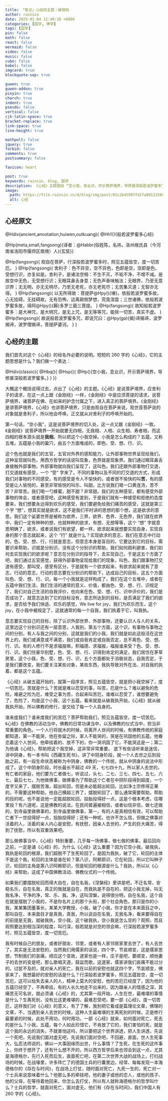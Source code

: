 ```yaml
---
title: 「笔记」心经的主题：破我执
author: rainsin
date: 2025-01-04 12:40:10 +0800
categories: [国学, 佛学]
tags: [国学]
pin: false
math: false
react: false
mermaid: false
video: false
music: false
cube: false
babel: false
imgcard: true
blockquote-sep: true

guwen: true
guwen-addon: true
pinyin: true
charch: true
indent: true
pseudo: false
vertical: false
cjk-latin-space: true
bracket-replace: true
link-space: true
line-height: true

mathpolt: false
jquery: true
forbid: false
comments: true
postsummary: false

favicon: heart

post: true
keywords: rainsin, blog, 国学
description: 《心经》主题围绕 “空小我，息业识，开示菩萨境界，导修甚深般若波罗蜜多” 展开，借由观自在菩萨讲菩萨境界。小我由五蕴构成，五蕴涵盖感知、感受、欲求、意志、分别等方面，人们因执着五蕴形成我执。《心经》从破五蕴、我执切入，意在度苦厄，在佛教诸多活动、仪式中作用重大，能助人超脱轮回、抚慰心灵，于面对生死之事时可给人精神安慰。
image:
  path: https://file.rainsin.cn/d/blog/img/post/01c2b45997fd2fa801215603b19339.webp
  alt: 心经
---
```


<style>
.heti--outkuang{
    border: 1px solid;
    padding: 1em;
}
</style>

## 心经原文

<div class="heti-box">
@Hdiv(ancient,annotation,huiwen,outkuang){
@Hh1(){般若波罗蜜多心经}

@Hp(meta,small,fangsong){译者：@Habbr(俗姓陈，名祎，洛州缑氏县（今河南省洛阳市偃师区南境）人){玄奘}}

@Hp(fangsong){
观自在菩萨，行深般若波罗蜜多时，照见五蕴皆空，度一切苦厄。
}
@Hp(fangsong){
舍利子：色不异空，空不异色，色即是空，空即是色，受想行识，亦复如是。舍利子，是诸法空相：不生不灭，不垢不净，不增不减。是故空中无色，无受想行识；无眼耳鼻舌身意；无色声香味触法；无眼界，乃至无意识界；无无明，亦无无明尽，乃至无老死，亦无老死尽；无苦集灭道；无智亦无得。
}
@Hp(fangsong){
以无所得故：菩提萨@Hpy(){埵}，依般若波罗蜜多故，心无挂碍，无挂碍故，无有恐怖，远离颠倒梦想，究竟涅盘；三世诸佛，依般若波罗蜜多故，得阿@Hpy(){耨}多罗三藐三菩提。
}
@Hp(fangsong){
故知般若波罗蜜多：是大神咒，是大明咒，是无上咒，是无等等咒，能除一切苦，真实不虚。
}
@Hp(fangsong){
故说般若波罗蜜多咒，即说咒曰：@Hpy(ga){揭}谛揭谛，波罗揭谛，波罗僧揭谛，菩提萨婆诃。
}
}
</div>

## 心经的主题

我们首先对这个《心经》的经名作必要的说明。短短的 260 字的《心经》，它的主题思想是什么？我们做一个表达：

<div class="heti-box">
@Hdiv(classic){
@Hbq(){
@Hsp(){
@Hp(){空小我，息业识，开示菩萨境界，导修甚深般若波罗蜜多。}
}
}}
</div>

大概这个概括说得过去，点出了《心经》的主题。《心经》是说菩萨境界，应舍利子的请求，在这一点上跟《金刚经》一样，《金刚经》中是应须菩提的请求，说菩萨境界，诸菩萨在佛、在如来的护念付属之下，进入真正的菩萨境界。《金刚经》是讲菩萨境界，《心经》也讲菩萨境界，只是由观自在菩萨来说，观世音菩萨说的对象就是舍利子，所以他会呼唤，正文就从对舍利子的呼唤开始的。

第一句话，“空小我”，这是说菩萨境界的切入处，这一点又跟《金刚经》一致。《金刚经》说菩萨境界一开始就要无四相，无我相、人相、众生相、寿者相，而这四相的根本源头就是**我相**，所以把这个小我空掉。小我是怎么构成的？五蕴，又称五堆，五蕴是小我的巢穴，由五个方面堆成的，即色、受、想、行、识。

这个色也就是我们的五官，五官对外界的感知能力，让外部事物世界呈现给我们，这种呈现就叫色，用西方哲学的话说叫现象，色界就是现象界。我们通过眼耳鼻舌身接触外部事物，外部事物就向我们呈现了，这叫色。我们还跟外部事物打交道，打交道就有感受，一个 “受” 字来了，不同的事物以及不同的打交道的方式，形成我们对事物的不同感受，有的感受是令人不愉快的，或者很不愉快的叫**苦**，有的感受是让人愉悦的，甚至非常愉悦的叫乐、叫甜。比方说我们喝一口黄连汤，苦不苦？非常苦。我们喝一勺蜂蜜，甜不甜？非常甜。我们的五种感官，都有感受外部事物的体会，或者感受吧，这种感受有差别，于是我们就有一种接受和拒绝的态度要来，我们想要永远得到欢乐的感受，我们要避免给我们痛苦的感受，这就是第三个字 “想”，想其实就是欲求，这不是我们平时讲的思想的那个想，这是欲求的意思。我们这个娑婆世界是被称为欲界，三界，欲界、色界、无色界，我们就在欲界中，我们一定有种种的想，也就种种的欲求，有想、无想等等，这个 “想” 字就意思明确了，欲求，或者说我们有欲望，都一样，欲求起来就想要实现自身，实现自身的那个意志就起来，这个 “行” 就是什么？实现欲求的意志，我们在意志中行动的，色、受、想、行，行就是意志，但意志本身是盲目的，它要达到它的目标，需要识来帮助，识就是分别识，没有这个分别识的帮助，我们如何趋利避害，我们如何去实现我们的欲求呢？意志在分别识的指导下，去实现自己，于是这五个方面了吧，我们通过五官感觉，获得外部事物呈现给我们的现象，叫色，我们跟事物打交道有感受，那叫受，感受有区分，于是就有一个欲求起来，有欲求起来就有了意志，行动的意志，行动的意志要在分别识的帮助下，达成自己的目标，这五个方面叫色、受、想、行、识。每一个小我就是这样构成了，我们在这个五堆中，或者在五蕴中我们生活，我们生活的通常的意义、价值，都由色、受、想、行、识规定了，我们对自己生活的自我评价，也向来在色、受、想、行、识中评价的，我们是否成功了，就意志达到了它的目标没有，意志所达到的目标，是否满足了我们的欲求，是否给予我们快适、欢乐的感觉，We live for joy，我们为欢乐而生，这个 joy，在小我中被规定了，这就通常的每一个自我，我们执着于它，叫我执。

意志要实现自己的目标，除了认识外部世界、外部事物，还要认识人与人的关系，这里边这个分别识还有一层意思，人我别，第五个方面，这个识，有事物与事物之间的分别，有人与我之间的分别，这就是我们的小我，我们就是如此这般活在这世界上的，我们或满意或不满意，我们或自我肯定或自我否定，总不离色、受、想、行、识。有的人修行不是求福报嘛，积福德、求福报，福报谁来受？色、受、想、行、识。我们住豪华别墅，色、受、想、行、识得到肯定的满足，我们居住在茅草房里，这个小我，色、受、想、行、识，五个方面都处于消极状态，自我否定，于是我们要改变，我们要关注某些对象，某些东西，我执导致对外在法、对自我的执着，都是这个五蕴。

《心经》从破五蕴开始的，就第一段序言，照见五蕴皆空，就是把小我空掉了，度一切苦厄。苦就是什么？苦就是难以忍受的事，叫苦，厄是什么？难以避免的危险，难避之险为厄，难受之事为苦，合起来叫苦厄，谁难以忍受了，谁想要避免了，危险了，均是这个小我、这个五蕴，看来就是从破我执开始，《心经》就从破我执开始，所以佛教的修行，是交给了每一个人自身的。

谁来度我们？谁来度我们的苦厄？菩萨帮助我们，照见五蕴皆空，度一切苦厄。《心经》在佛教的活动当中，佛教的日常功课当中，以及佛教的仪式当中，担当非常重要的角色。一个人行将就木的时候，将离开人世间的时候，有佛教传统的家庭都知道，第一不能哭，他在弥留之际，家人不能哭的，哭是在巩固他的五蕴，他眷恋着这个人世间，他牵挂着的、放不下的，你一哭巩固了它，不能哭这是一；第二为他诵《心经》，帮助把这个我空掉，这非常非常重要。
底下有些话听来是迷信，讲中阴身，有一本书叫《西藏生死书》，讲了中阴身阶段，就一个人去世之后到投胎之前，有一段生命状态被称为中阴身，佛教的一个传统，就从中阴身的说法中形成了。这个中阴身阶段，时长最长不超过 49 天，七七四十九，所以家人去世的，有亡者的家庭，他们要为亡者做七，听说过，头七、二七、三七、四七、五七、六七，最后七七，为他做佛事，做佛事为了帮助这个亡者在中阴阶段得到超度，一个度字又来了，摆脱苦海，超出轮回，但是未必能超出轮回，比如净土宗修得正果的，不需要这种帮助，他自己横超三界了，摆脱轮回了，那么通常需要帮助，帮助的目的呢，也不是说他一定能超脱轮回，投胎投得好一点，这是个根本考虑，往哪里投？有六道呢，这是佛教的说法，在民间普遍被相信，或者似信非信，做七还做的，到寺庙里做佛事的，到寺庙里做佛事，第一，有的人是真相信有效，可以帮助亡者下一世投得好一点，投胎投得好；还有一种呢，也许不怎么信，但做之佛事对活着的人，活着的亲人内心是安慰，有抚慰，因亲人去世的，产生的巨大痛苦，得到了抚慰，所以有双重效果吧。

那么做佛事当中，《心经》特别重要，几乎每一场佛事，做七做的佛事，最后回向之前，一定是诵《心经》的，为什么《心经》这么重要？因为它空小我，破我执，我执是轮回的根源，我们超脱不了生死轮回了，是因为我执，破了它，轮回的主体不是这个我，轮回的主体是谁在轮？第八识，阿赖耶识，它在轮回，所以它叫种子识，轮回的主角是第八识阿赖耶识，但是轮回的根源是什么？我执，所以以《心经》来帮助，这成了中国佛教活动、佛教仪式的一个传统。

如果我们要摆脱轮回而得大自在，自在名我，《涅槃经》里讲是吧，不迁名常，安稳名乐，自在名我，真正的我就是自在，而我执是不自在的，把这小我无掉，叫无我名净，干净的净，常、乐、我、净，这叫涅槃，说得很分明，自在名我，这个自在就是摆脱了小我的，不是你名片上的那个头衔，那个社会角色，那只是你的小我，某某集团董事长，某某大学教授，小我，破了小我，你才是在本来面目之中，那叫自在，本来面目才是真我，真我，所以说自在名我，无我名净，看来要得自在的前提是无我，就破我执，空小我，这个破我执，空小我是怎么空的？观照，而且观照要达到相当深的程度，叫行深，般若就是对空的领会嘛，行深般若波罗蜜多时，照见五蕴皆空，度一切苦厄。

我有时候自己的朋友，或者好朋友、邻里，或者有人家邻居家里去世了，有人去世了，其实是无法安慰的，当然我们用儒家的话说，四个字，节哀顺变，这是儒家思想，节制我们的哀痛，顺应这个变故，道家也是一样，庄子是吧，要顺变，顺他妻子的去世的变是吧，那么歌唱天道，鼓盆而歌，这道家，儒家讲我们哀痛不能过分的，过犹不及的，就对亲人的死亡，我在以前的安慰也就这四个字，节哀顺变，佛家来了，我想最好的安慰的话是什么？行深般若波罗蜜多，照见五蕴皆空，度一切苦厄，这可以给失去亲人的人，精神上莫大的安慰，他的苦厄已经度了，因为他的五蕴已经空了，不再牵挂，有的人长久地走不出来的，因为跟亲人的情感之深，其痛苦无可名状，就必须诵《心经》的，尤其第一段开始，人生在世，最难堪的事情是什么？生离死别，没有比这更难堪的，最难忍受吧，要一部《心经》，度一切苦厄，这样我们对《心经》的意义，有了了解，我别把它看成是篇理论文章，佛理的文章，不，当遇到亲人去世的时候，这种人生最难堪的生离死别的时候，正是修行最要紧的时候，此处不用功，何时用功，一部《心经》就来，如何面对死亡，死去的是什么？小我，五蕴，每个人如此珍惜它，不肯放了它的，我们害怕的死，就是这个我的永远的消失，不就害怕这吗，所以要把这个世界讲透，把人生讲透，先说一个死吧，先说我们面对虚无吧，先说我们面对空吧，不回避，直面，世人生死事大，弘忍法师说的，佛以一大事因缘而出世，什么事情？了生死，在生死的这件事上，你终于想开了，还有什么想不开的，所以西方哲学后来也领会到这一点，尤其是海德格尔，先行入死而后生，直面死亡吧，在第二次世界大战的战场上，打扫战场的时候，在战壕里，许多阵亡了的德国士兵的行囊里边，经常、每每发现一本海德格尔的《存在与时间》，在战场上打仗，随时面对死亡，九死一生的，死亡对一个士兵来说意味着什么？他那么多的牵挂吧，他的妻子或他的恋人，或他的孩子、他的父母，在等待着他回来，你怎么去打仗，所以有人就称海德格尔的哲学叫什么？士兵的哲学，就面对死亡，面对虚无，他们有《存在与时间》，我们中国人有 260 字的《心经》。
